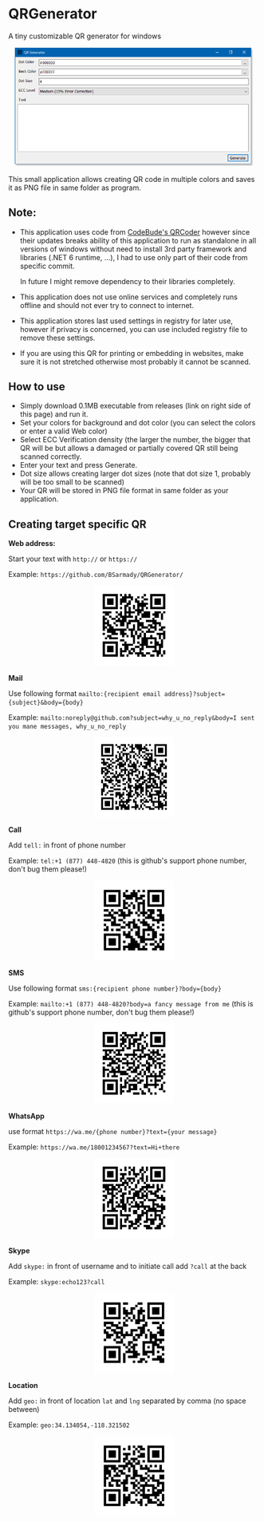 # QRGenerator
A tiny customizable QR generator for windows

<p align="center">
<img src="images/screenshot.png" width="480">
</p>

This small application allows creating QR code in multiple colors and saves it as PNG file in same folder as program.

## Note:
- This application uses code from [CodeBude's QRCoder](https://github.com/codebude/QRCoder) however since their updates breaks ability of this application to run as standalone in all versions of windows without need to install 3rd party framework and libraries (.NET 6 runtime, ...), I had to use only part of their code from specific commit.
  
  In future I might remove dependency to their libraries completely.

- This application does not use online services and completely runs offline and should not ever try to connect to internet.
- This application stores last used settings in registry for later use, however if privacy is concerned, you can use included registry file to remove these settings.
- If you are using this QR for printing or embedding in websites, make sure it is not stretched otherwise most probably it cannot be scanned.

## How to use
- Simply download 0.1MB executable from releases (link on right side of this page) and run it.
- Set your colors for background and dot color (you can select the colors or enter a valid Web color)
- Select ECC Verification density (the larger the number, the bigger that QR will be but allows a damaged or partially covered QR still being scanned correctly.
- Enter your text and press Generate.
- Dot size allows creating larger dot sizes (note that dot size 1, probably will be too small to be scanned)
- Your QR will be stored in PNG file format in same folder as your application.

## Creating target specific QR
**Web address:** 

Start your text with `http://` or `https://`

Example: `https://github.com/BSarmady/QRGenerator/`

<p align="center">
<img src="images/web.png" width="160">
</p>


**Mail**

Use following format `mailto:{recipient email address}?subject={subject}&body={body}`

Example: `mailto:noreply@github.com?subject=why_u_no_reply&body=I sent you mane messages, why_u_no_reply`

<p align="center">
<img src="images/email.png" width="160">
</p>

**Call**

Add `tell:` in front of phone number

Example: `tel:+1 (877) 448-4820` (this is github's support phone number, don't bug them please!)

<p align="center">
<img src="images/phone.png" width="160">
</p>

**SMS**

Use following format `sms:{recipient phone number}?body={body}`

Example: `mailto:+1 (877) 448-4820?body=a fancy message from me` (this is github's support phone number, don't bug them please!)

<p align="center">
<img src="images/SMS.png" width="160">
</p>


**WhatsApp**

use format `https://wa.me/{phone number}?text={your message}`

Example: `https://wa.me/18001234567?text=Hi+there`

<p align="center">
<img src="images/whatsapp.png" width="160">
</p>

**Skype**

Add `skype:` in front of username and to initiate call add `?call` at the back

Example: `skype:echo123?call`


<p align="center">
<img src="images/skype.png" width="160">
</p>

**Location**

Add `geo:` in front of location `lat` and `lng` separated by comma (no space between)

Example: `geo:34.134054,-118.321502`

<p align="center">
<img src="images/geo.png" width="160">
</p>

